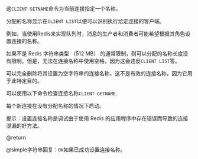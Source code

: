这`CLIENT SETNAME`命令为当前连接指定一个名称。

分配的名称显示在`CLIENT LIST`以便可以识别执行给定连接的客户端。

例如，当使用Redis来实现队列时，消息的生产者和消费者可能希望根据其角色设置连接的名称。

如果不是 Redis 字符串类型 （512 MB） 的通常限制，则可以分配的名称长度没有限制。但是，无法在连接名称中使用空格，因为这会违反`CLIENT LIST`答。

可以完全删除将其设置为空字符串的连接名称，这不是有效的连接名称，因为它用于此特定目的。

可以使用以下命令检查连接名称`CLIENT GETNAME`.

每个新连接在没有分配名称的情况下启动。

提示：设置连接名称是调试由于使用 Redis 的应用程序中存在错误而导致的连接泄漏的好方法。

@return

@simple字符串回复：`OK`如果已成功设置连接名称。
